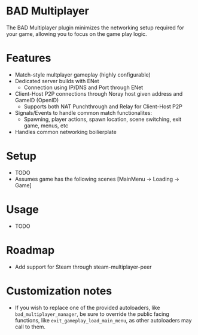 # BAD Multiplayer

The BAD Multiplayer plugin minimizes the networking setup required for your game,
allowing you to focus on the game play logic.

# Features

- Match-style multplayer gameplay (highly configurable)
- Dedicated server builds with ENet
	- Connection using IP/DNS and Port through ENet
- Client-Host P2P connections through Noray host given address and GameID (OpenID)
	- Supports both NAT Punchthrough and Relay for Client-Host P2P
- Signals/Events to handle common match functionalites:
	- Spawning, player actions, spawn location, scene switching, exit game, menus, etc
- Handles common networking boilierplate

# Setup

- TODO
- Assumes game has the following scenes [MainMenu -> Loading -> Game]

# Usage

- TODO

# Roadmap

- Add support for Steam through steam-multiplayer-peer

# Customization notes

- If you wish to replace one of the provided autoloaders, like `bad_multiplayer_manager`, be sure
to override the public facing functions, like `exit_gameplay_load_main_menu`, as other autoloaders
may call to them.
